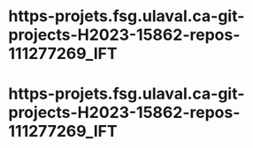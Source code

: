 # https-projets.fsg.ulaval.ca-git-projects-H2023-15862-repos-111277269_IFT
# https-projets.fsg.ulaval.ca-git-projects-H2023-15862-repos-111277269_IFT
